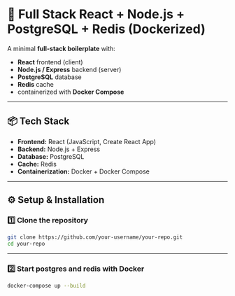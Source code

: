 # 🚀 Full Stack React + Node.js + PostgreSQL + Redis (Dockerized)

A minimal **full-stack boilerplate** with:

- **React** frontend (client)
- **Node.js / Express** backend (server)
- **PostgreSQL** database
- **Redis** cache
- containerized with **Docker Compose**

---

## 📦 Tech Stack

- **Frontend:** React (JavaScript, Create React App)
- **Backend:** Node.js + Express
- **Database:** PostgreSQL
- **Cache:** Redis
- **Containerization:** Docker + Docker Compose

---

## ⚙️ Setup & Installation

### 1️⃣ Clone the repository

```bash
git clone https://github.com/your-username/your-repo.git
cd your-repo
```
---

### 2️⃣ Start postgres and redis with Docker
```bash
docker-compose up --build
